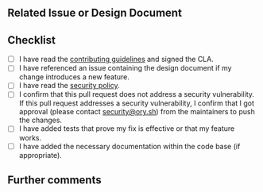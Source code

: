 <!--
Describe the big picture of your changes here to communicate to the maintainers why we should accept this pull request.

This text will be included in the changelog. If applicable, include links to documentation or pieces of code.
If your change includes breaking changes please add a code block documenting the breaking change:

```
BREAKING CHANGES: This patch changes the behavior of configuration item `foo` to do bar. To keep the existing
behavior please do baz.
```
-->

## Related Issue or Design Document

<!--
If this pull request

1. is a fix for a known bug, link the issue where the bug was reported in the format of `#1234`;
2. is a fix for a previously unknown bug, explain the bug and how to reproduce it in this pull request;
3. implements a new feature, link the issue containing the design document in the format of `#1234`;
4. improves the documentation, no issue reference is required.

Pull requests introducing new features, which do not have a design document linked are more likely to be rejected and take on average 2-8 weeks longer to
get merged.

You can discuss changes with maintainers either in the Github Discussions in this repository or
join the [Ory Chat](https://www.ory.sh/chat).
-->

## Checklist

<!--
Put an `x` in the boxes that apply. You can also fill these out after creating the PR. If you're unsure about any of
them, don't hesitate to ask. We're here to help! This is simply a reminder of what we are going to look for before merging your code.
-->

- [ ] I have read the [contributing guidelines](../blob/master/CONTRIBUTING.md)
      and signed the CLA.
- [ ] I have referenced an issue containing the design document if my change
      introduces a new feature.
- [ ] I have read the [security policy](../security/policy).
- [ ] I confirm that this pull request does not address a security
      vulnerability. If this pull request addresses a security vulnerability, I
      confirm that I got approval (please contact
      [security@ory.sh](mailto:security@ory.sh)) from the maintainers to push
      the changes.
- [ ] I have added tests that prove my fix is effective or that my feature
      works.
- [ ] I have added the necessary documentation within the code base (if
      appropriate).

## Further comments

<!--
If this is a relatively large or complex change, kick off the discussion by explaining why you chose the solution
you did and what alternatives you considered, etc...
-->
